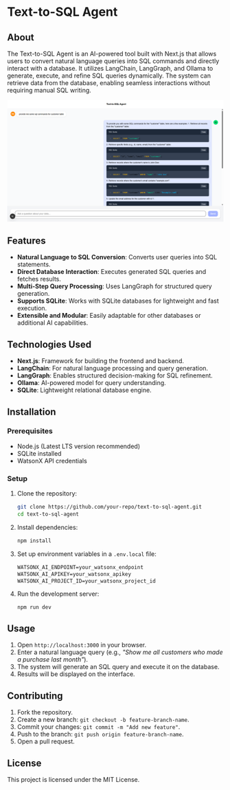 # Text-to-SQL Agent

## About
The Text-to-SQL Agent is an AI-powered tool built with Next.js that allows users to convert natural language queries into SQL commands and directly interact with a database. It utilizes LangChain, LangGraph, and Ollama to generate, execute, and refine SQL queries dynamically. The system can retrieve data from the database, enabling seamless interactions without requiring manual SQL writing.

![Text-to-SQL Agent Screenshot](./public/Screenshot.png)

## Features
- **Natural Language to SQL Conversion**: Converts user queries into SQL statements.
- **Direct Database Interaction**: Executes generated SQL queries and fetches results.
- **Multi-Step Query Processing**: Uses LangGraph for structured query generation.
- **Supports SQLite**: Works with SQLite databases for lightweight and fast execution.
- **Extensible and Modular**: Easily adaptable for other databases or additional AI capabilities.

## Technologies Used
- **Next.js**: Framework for building the frontend and backend.
- **LangChain**: For natural language processing and query generation.
- **LangGraph**: Enables structured decision-making for SQL refinement.
- **Ollama**: AI-powered model for query understanding.
- **SQLite**: Lightweight relational database engine.

## Installation

### Prerequisites
- Node.js (Latest LTS version recommended)
- SQLite installed
- WatsonX API credentials

### Setup
1. Clone the repository:
   ```sh
   git clone https://github.com/your-repo/text-to-sql-agent.git
   cd text-to-sql-agent
   ```
2. Install dependencies:
   ```sh
   npm install
   ```
3. Set up environment variables in a `.env.local` file:
   ```env
   WATSONX_AI_ENDPOINT=your_watsonx_endpoint
   WATSONX_AI_APIKEY=your_watsonx_apikey
   WATSONX_AI_PROJECT_ID=your_watsonx_project_id
   ```
4. Run the development server:
   ```sh
   npm run dev
   ```

## Usage
1. Open `http://localhost:3000` in your browser.
2. Enter a natural language query (e.g., *"Show me all customers who made a purchase last month"*).
3. The system will generate an SQL query and execute it on the database.
4. Results will be displayed on the interface.

## Contributing
1. Fork the repository.
2. Create a new branch: `git checkout -b feature-branch-name`.
3. Commit your changes: `git commit -m "Add new feature"`.
4. Push to the branch: `git push origin feature-branch-name`.
5. Open a pull request.

## License
This project is licensed under the MIT License.

